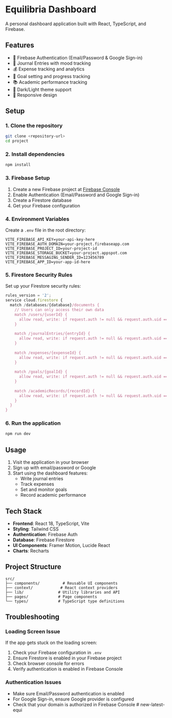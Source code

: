 # Equilibria Dashboard

A personal dashboard application built with React, TypeScript, and Firebase.

## Features

- 🔐 Firebase Authentication (Email/Password & Google Sign-in)
- 📝 Journal Entries with mood tracking
- 💰 Expense tracking and analytics
- 🎯 Goal setting and progress tracking
- 📚 Academic performance tracking
- 🌙 Dark/Light theme support
- 📱 Responsive design

## Setup

### 1. Clone the repository
```bash
git clone <repository-url>
cd project
```

### 2. Install dependencies
```bash
npm install
```

### 3. Firebase Setup

1. Create a new Firebase project at [Firebase Console](https://console.firebase.google.com/)
2. Enable Authentication (Email/Password and Google Sign-in)
3. Create a Firestore database
4. Get your Firebase configuration

### 4. Environment Variables

Create a `.env` file in the root directory:

```env
VITE_FIREBASE_API_KEY=your-api-key-here
VITE_FIREBASE_AUTH_DOMAIN=your-project.firebaseapp.com
VITE_FIREBASE_PROJECT_ID=your-project-id
VITE_FIREBASE_STORAGE_BUCKET=your-project.appspot.com
VITE_FIREBASE_MESSAGING_SENDER_ID=123456789
VITE_FIREBASE_APP_ID=your-app-id-here
```

### 5. Firestore Security Rules

Set up your Firestore security rules:

```javascript
rules_version = '2';
service cloud.firestore {
  match /databases/{database}/documents {
    // Users can only access their own data
    match /users/{userId} {
      allow read, write: if request.auth != null && request.auth.uid == resource.data.firebaseUid;
    }
    
    match /journalEntries/{entryId} {
      allow read, write: if request.auth != null && request.auth.uid == resource.data.userId;
    }
    
    match /expenses/{expenseId} {
      allow read, write: if request.auth != null && request.auth.uid == resource.data.userId;
    }
    
    match /goals/{goalId} {
      allow read, write: if request.auth != null && request.auth.uid == resource.data.userId;
    }
    
    match /academicRecords/{recordId} {
      allow read, write: if request.auth != null && request.auth.uid == resource.data.userId;
    }
  }
}
```

### 6. Run the application
```bash
npm run dev
```

## Usage

1. Visit the application in your browser
2. Sign up with email/password or Google
3. Start using the dashboard features:
   - Write journal entries
   - Track expenses
   - Set and monitor goals
   - Record academic performance

## Tech Stack

- **Frontend**: React 18, TypeScript, Vite
- **Styling**: Tailwind CSS
- **Authentication**: Firebase Auth
- **Database**: Firebase Firestore
- **UI Components**: Framer Motion, Lucide React
- **Charts**: Recharts

## Project Structure

```
src/
├── components/          # Reusable UI components
├── context/            # React context providers
├── lib/               # Utility libraries and API
├── pages/             # Page components
└── types/             # TypeScript type definitions
```

## Troubleshooting

### Loading Screen Issue
If the app gets stuck on the loading screen:
1. Check your Firebase configuration in `.env`
2. Ensure Firestore is enabled in your Firebase project
3. Check browser console for errors
4. Verify authentication is enabled in Firebase Console

### Authentication Issues
- Make sure Email/Password authentication is enabled
- For Google Sign-in, ensure Google provider is configured
- Check that your domain is authorized in Firebase Console #   n e w - l a t e s t - e q u i  
 
